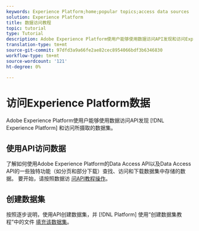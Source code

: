 ```yaml
---
keywords: Experience Platform;home;popular topics;access data sources
solution: Experience Platform
title: 数据访问教程
topic: tutorial
type: Tutorial
description: Adobe Experience Platform使用户能够使用数据访问API发现和访问Experience Platform内摄取的数据集。
translation-type: tm+mt
source-git-commit: 97dfd3a9a66fe2ae82cec8954066bdf3b6346830
workflow-type: tm+mt
source-wordcount: '121'
ht-degree: 0%

---
```



# 访问Experience Platform数据

Adobe Experience Platform使用户能够使用数据访问API发现 [!DNL Experience Platform] 和访问所摄取的数据集。

## 使用API访问数据

了解如何使用Adobe Experience Platform的Data Access API以及Data Access API的一些独特功能（如分页和部分下载）查找、访问和下载数据集中存储的数据。 要开始，请按照数据访 [问API教程操作](../data-access/tutorials/dataset-data.md)。

## 创建数据集

按照逐步说明，使用API创建数据集，并 [!DNL Platform] 使用“创建数据集教程”中的文件 [填充该数据集](../catalog/datasets/create.md)。
